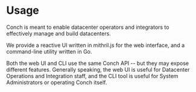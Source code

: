 # Usage

Conch is meant to enable datacenter operators and integrators to effectively
manage and build datacenters.

We provide a reactive UI written in mithril.js for the web interface, and a
command-line utility written in Go.

Both the web UI and CLI use the same Conch API -- but they may expose different
features. Generally speaking, the web UI is useful for Datacenter Operations and
Integration staff, and the CLI tool is useful for System Administrators or
operating Conch itself.
